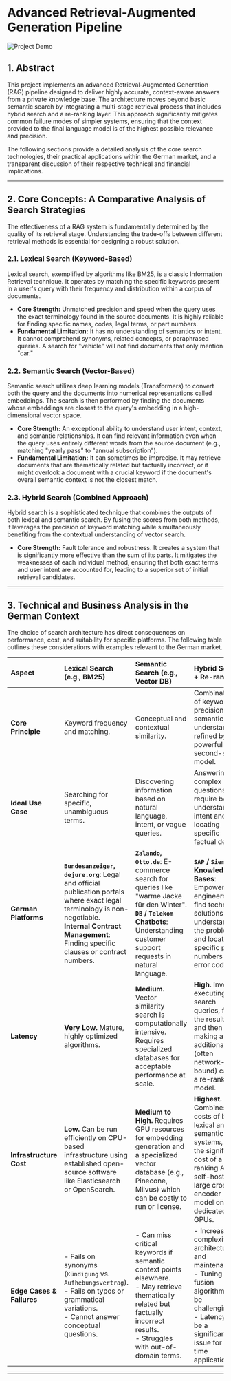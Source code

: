 # Advanced Retrieval-Augmented Generation Pipeline

![Project Demo](assets/demo.gif)

## 1. Abstract

This project implements an advanced Retrieval-Augmented Generation (RAG) pipeline designed to deliver highly accurate, context-aware answers from a private knowledge base. The architecture moves beyond basic semantic search by integrating a multi-stage retrieval process that includes hybrid search and a re-ranking layer. This approach significantly mitigates common failure modes of simpler systems, ensuring that the context provided to the final language model is of the highest possible relevance and precision.

The following sections provide a detailed analysis of the core search technologies, their practical applications within the German market, and a transparent discussion of their respective technical and financial implications.

---

## 2. Core Concepts: A Comparative Analysis of Search Strategies

The effectiveness of a RAG system is fundamentally determined by the quality of its retrieval stage. Understanding the trade-offs between different retrieval methods is essential for designing a robust solution.

### 2.1. Lexical Search (Keyword-Based)

Lexical search, exemplified by algorithms like BM25, is a classic Information Retrieval technique. It operates by matching the specific keywords present in a user's query with their frequency and distribution within a corpus of documents.

* **Core Strength:** Unmatched precision and speed when the query uses the exact terminology found in the source documents. It is highly reliable for finding specific names, codes, legal terms, or part numbers.
* **Fundamental Limitation:** It has no understanding of semantics or intent. It cannot comprehend synonyms, related concepts, or paraphrased queries. A search for "vehicle" will not find documents that only mention "car."

### 2.2. Semantic Search (Vector-Based)

Semantic search utilizes deep learning models (Transformers) to convert both the query and the documents into numerical representations called embeddings. The search is then performed by finding the documents whose embeddings are closest to the query's embedding in a high-dimensional vector space.

* **Core Strength:** An exceptional ability to understand user intent, context, and semantic relationships. It can find relevant information even when the query uses entirely different words from the source document (e.g., matching "yearly pass" to "annual subscription").
* **Fundamental Limitation:** It can sometimes be imprecise. It may retrieve documents that are thematically related but factually incorrect, or it might overlook a document with a crucial keyword if the document's overall semantic context is not the closest match.

### 2.3. Hybrid Search (Combined Approach)

Hybrid search is a sophisticated technique that combines the outputs of both lexical and semantic search. By fusing the scores from both methods, it leverages the precision of keyword matching while simultaneously benefiting from the contextual understanding of vector search.

* **Core Strength:** Fault tolerance and robustness. It creates a system that is significantly more effective than the sum of its parts. It mitigates the weaknesses of each individual method, ensuring that both exact terms and user intent are accounted for, leading to a superior set of initial retrieval candidates.

---

## 3. Technical and Business Analysis in the German Context

The choice of search architecture has direct consequences on performance, cost, and suitability for specific platforms. The following table outlines these considerations with examples relevant to the German market.

| Aspect                  | Lexical Search (e.g., BM25)                                                                                             | Semantic Search (e.g., Vector DB)                                                                                                   | Hybrid Search + Re-ranking                                                                                                                              |
| :---------------------- | :---------------------------------------------------------------------------------------------------------------------- | :---------------------------------------------------------------------------------------------------------------------------------- | :------------------------------------------------------------------------------------------------------------------------------------------------------ |
| **Core Principle** | Keyword frequency and matching.                                                                                         | Conceptual and contextual similarity.                                                                                               | Combination of keyword precision and semantic understanding, refined by a powerful second-stage model.                                                |
| **Ideal Use Case** | Searching for specific, unambiguous terms.                                                                              | Discovering information based on natural language, intent, or vague queries.                                                        | Answering complex questions that require both understanding intent and locating specific factual details.                                             |
| **German Platforms** | **`Bundesanzeiger`, `dejure.org`**: Legal and official publication portals where exact legal terminology is non-negotiable.<br>**Internal Contract Management**: Finding specific clauses or contract numbers. | **`Zalando`, `Otto.de`**: E-commerce search for queries like "warme Jacke für den Winter".<br>**`DB` / `Telekom` Chatbots**: Understanding customer support requests in natural language. | **`SAP` / `Siemens` Knowledge Bases**: Empowering engineers to find technical solutions by understanding the problem and locating specific part numbers or error codes. |
| **Latency** | **Very Low.** Mature, highly optimized algorithms.                                                                        | **Medium.** Vector similarity search is computationally intensive. Requires specialized databases for acceptable performance at scale.      | **High.** Involves executing two search queries, fusing the results, and then making an additional (often network-bound) call to a re-ranking model. |
| **Infrastructure Cost** | **Low.** Can be run efficiently on CPU-based infrastructure using established open-source software like Elasticsearch or OpenSearch. | **Medium to High.** Requires GPU resources for embedding generation and a specialized vector database (e.g., Pinecone, Milvus) which can be costly to run or license. | **Highest.** Combines the costs of both lexical and semantic systems, plus the significant cost of a re-ranking API or self-hosting a large cross-encoder model on dedicated GPUs. |
| **Edge Cases & Failures** | - Fails on synonyms (`Kündigung` vs. `Aufhebungsvertrag`).<br>- Fails on typos or grammatical variations.<br>- Cannot answer conceptual questions. | - Can miss critical keywords if semantic context points elsewhere.<br>- May retrieve thematically related but factually incorrect results.<br>- Struggles with out-of-domain terms. | - Increased complexity in architecture and maintenance.<br>- Tuning the fusion algorithm can be challenging.<br>- Latency can be a significant issue for real-time applications. |

---
